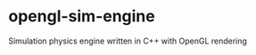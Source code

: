 opengl-sim-engine
=================

Simulation physics engine written in C++ with OpenGL rendering
